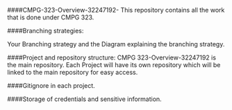 ####CMPG-323-Overview-32247192-
This repository contains all the work that is done under CMPG 323.

####Branching strategies:

Your Branching strategy and the Diagram explaining the branching strategy.

####Project and repository structure:
CMPG 323-Overview-32247192 is the main repository. Each Project will have its own repository which will be linked to the main repository for easy access.

####Gitignore in each project.

####Storage of credentials and sensitive information.
